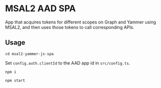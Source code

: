 # MSAL2 AAD SPA
App that acquires tokens for different scopes on Graph and Yammer using MSAL2, and then uses those tokens to call corresponding APIs.

## Usage
`cd msal2-yammer-js-spa`

Set `config.auth.clientId` to the AAD app id in `src/config.ts`.

`npm i`

`npm start`
